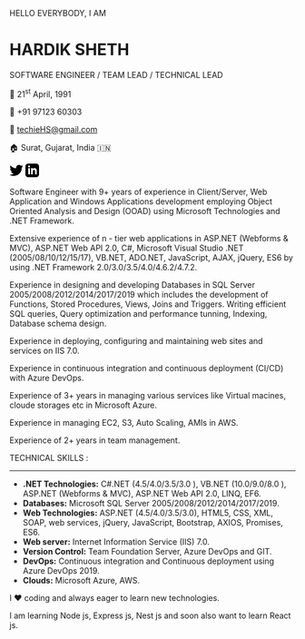 HELLO EVERYBODY, I AM

# HARDIK SHETH

SOFTWARE ENGINEER / TEAM LEAD / TECHNICAL LEAD

:date: 21<sup>st</sup> April, 1991

:iphone: +91 97123 60303

:email: techieHS@gmail.com

:house: Surat, Gujarat, India :india: 

<a title="@i_m_hs" href="https://twitter.com/i_m_hs"><svg xmlns="http://www.w3.org/2000/svg" width="24" height="24" viewBox="0 0 24 24"><path d="M24 4.557c-.883.392-1.832.656-2.828.775 1.017-.609 1.798-1.574 2.165-2.724-.951.564-2.005.974-3.127 1.195-.897-.957-2.178-1.555-3.594-1.555-3.179 0-5.515 2.966-4.797 6.045-4.091-.205-7.719-2.165-10.148-5.144-1.29 2.213-.669 5.108 1.523 6.574-.806-.026-1.566-.247-2.229-.616-.054 2.281 1.581 4.415 3.949 4.89-.693.188-1.452.232-2.224.084.626 1.956 2.444 3.379 4.6 3.419-2.07 1.623-4.678 2.348-7.29 2.04 2.179 1.397 4.768 2.212 7.548 2.212 9.142 0 14.307-7.721 13.995-14.646.962-.695 1.797-1.562 2.457-2.549z"/></svg></a>
<a title="Hardik Sheth" href="https://www.linkedin.com/in/hardik-sheth-a1557b46?lipi=urn%3Ali%3Apage%3Ad_flagship3_profile_view_base_contact_details%3Bgh4IAFbgT2iUb4KifdgjnQ%3D%3D"><svg xmlns="http://www.w3.org/2000/svg" width="24" height="24" viewBox="0 0 24 24"><path d="M19 0h-14c-2.761 0-5 2.239-5 5v14c0 2.761 2.239 5 5 5h14c2.762 0 5-2.239 5-5v-14c0-2.761-2.238-5-5-5zm-11 19h-3v-11h3v11zm-1.5-12.268c-.966 0-1.75-.79-1.75-1.764s.784-1.764 1.75-1.764 1.75.79 1.75 1.764-.783 1.764-1.75 1.764zm13.5 12.268h-3v-5.604c0-3.368-4-3.113-4 0v5.604h-3v-11h3v1.765c1.396-2.586 7-2.777 7 2.476v6.759z"/></svg></a> 

Software Engineer with 9+ years of experience in Client/Server, Web Application and Windows Applications development employing Object Oriented Analysis and Design (OOAD) using Microsoft Technologies and .NET Framework.

Extensive experience of n - tier web applications in ASP.NET (Webforms & MVC), ASP.NET Web API 2.0, C#, Microsoft Visual Studio .NET (2005/08/10/12/15/17), VB.NET, ADO.NET, JavaScript, AJAX, jQuery, ES6 by using .NET Framework 2.0/3.0/3.5/4.0/4.6.2/4.7.2.

Experience in designing and developing Databases in SQL Server 2005/2008/2012/2014/2017/2019 which includes the development of Functions, Stored Procedures, Views, Joins and Triggers. Writing efficient SQL queries, Query optimization and performance tunning, Indexing, Database schema design.

Experience in deploying, configuring and maintaining web sites and services on IIS 7.0.

Experience in continuous integration and continuous deployment (CI/CD) with Azure DevOps.

Experience of 3+ years in managing various services like Virtual macines, cloude storages etc in Microsoft Azure.

Experience in managing EC2, S3, Auto Scaling, AMIs in AWS.

Experience of 2+ years in team management.

TECHNICAL SKILLS :

---

- **.NET Technologies:** C#.NET (4.5/4.0/3.5/3.0 ), VB.NET (10.0/9.0/8.0 ), ASP.NET (Webforms & MVC), ASP.NET Web API 2.0, LINQ, EF6.
- **Databases:** Microsoft SQL Server 2005/2008/2012/2014/2017/2019.
- **Web Technologies:** ASP.NET (4.5/4.0/3.5/3.0), HTML5, CSS, XML, SOAP, web services, jQuery, JavaScript, Bootstrap, AXIOS, Promises, ES6.
- **Web server:** Internet Information Service (IIS) 7.0.
- **Version Control:** Team Foundation Server, Azure DevOps and GIT.
- **DevOps:** Continuous integration and Continuous deployment using Azure DevOps 2019.
- **Clouds:** Microsoft Azure, AWS.

I :heart: coding and always eager to learn new technologies.

I am learning Node js, Express js, Nest js and soon also want to learn React js.

